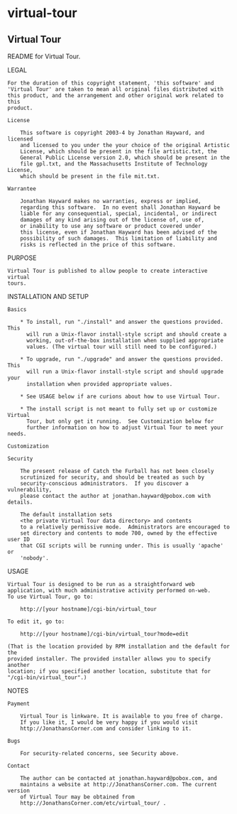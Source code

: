 virtual-tour
============

## Virtual Tour

README for Virtual Tour.

LEGAL

    For the duration of this copyright statement, 'this software' and
    'Virtual Tour' are taken to mean all original files distributed with
    this product, and the arrangement and other original work related to this
    product.

    License

        This software is copyright 2003-4 by Jonathan Hayward, and licensed
		and licensed to you under the your choice of the original Artistic
        License, which should be present in the file artistic.txt, the
        General Public License version 2.0, which should be present in the
        file gpl.txt, and the Massachusetts Institute of Technology License,
        which should be present in the file mit.txt.

    Warrantee

        Jonathan Hayward makes no warranties, express or implied,
        regarding this software.  In no event shall Jonathan Hayward be
        liable for any consequential, special, incidental, or indirect
        damages of any kind arising out of the license of, use of,
        or inability to use any software or product covered under
        this license, even if Jonathan Hayward has been advised of the
        possibility of such damages.  This limitation of liability and
        risks is reflected in the price of this software.

PURPOSE

    Virtual Tour is published to allow people to create interactive virtual
    tours.

INSTALLATION AND SETUP

    Basics

        * To install, run "./install" and answer the questions provided.  This
          will run a Unix-flavor install-style script and should create a
          working, out-of-the-box installation when supplied appropriate
          values. (The virtual tour will still need to be configured.)

        * To upgrade, run "./upgrade" and answer the questions provided. This
          will run a Unix-flavor install-style script and should upgrade your
          installation when provided appropriate values.

        * See USAGE below if are curions about how to use Virtual Tour.

        * The install script is not meant to fully set up or customize Virtual
          Tour, but only get it running.  See Customization below for
          further information on how to adjust Virtual Tour to meet your needs.

    Customization

    Security

        The present release of Catch the Furball has not been closely
        scrutinized for security, and should be treated as such by
        security-conscious administrators.  If you discover a vulnerability,
        please contact the author at jonathan.hayward@pobox.com with details.

        The default installation sets
        <the private Virtual Tour data directory> and contents
        to a relatively permissive mode.  Administrators are encouraged to
        set directory and contents to mode 700, owned by the effective user ID
        that CGI scripts will be running under. This is usually 'apache' or
        'nobody'.

USAGE

    Virtual Tour is designed to be run as a straightforward web
    application, with much administrative activity performed on-web.
    To use Virtual Tour, go to:

        http://[your hostname]/cgi-bin/virtual_tour

    To edit it, go to:

        http://[your hostname]/cgi-bin/virtual_tour?mode=edit

    (That is the location provided by RPM installation and the default for the
    provided installer. The provided installer allows you to specify another
    location; if you specified another location, substitute that for
    "/cgi-bin/virtual_tour".)

NOTES

    Payment

        Virtual Tour is linkware. It is available to you free of charge.
        If you like it, I would be very happy if you would visit
        http://JonathansCorner.com and consider linking to it.

    Bugs

        For security-related concerns, see Security above.

    Contact

        The author can be contacted at jonathan.hayward@pobox.com, and
        maintains a website at http://JonathansCorner.com. The current version
        of Virtual Tour may be obtained from
        http://JonathansCorner.com/etc/virtual_tour/ .
